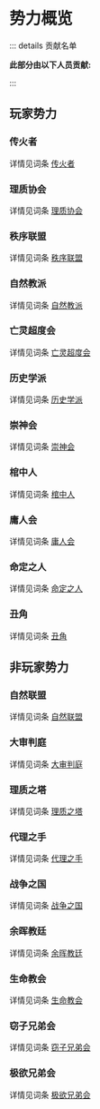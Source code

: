 # 势力概览
::: details 贡献名单

**此部分由以下人员贡献:**
<MemberBlock :filterNames="teamMembers" />

<script setup>


const teamMembers = [
'辽神',
'Mueo',
];
</script>

:::
## 玩家势力 
### 传火者
详情见词条 [传火者](./player/flame.md)
### 理质协会
详情见词条 [理质协会](./player/rational-principles)
### 秩序联盟
详情见词条 [秩序联盟](./player/alliance-for-order)
### 自然教派
详情见词条 [自然教派](./player/nature-sect)
### 亡灵超度会
详情见词条 [亡灵超度会](./player/dead-souls)
### 历史学派
详情见词条 [历史学派](./player/historical)
### 崇神会
详情见词条 [崇神会](./player/gods-worship)
### 棺中人
详情见词条 [棺中人](./player/coffin)
### 庸人会
详情见词条 [庸人会](./player/average-joe-club)
### 命定之人
详情见词条 [命定之人](./player/destined-person)
### 丑角
详情见词条 [丑角](./player/clown.md)

## 非玩家势力
### 自然联盟
详情见词条 [自然联盟](./npc/natural-union)
### 大审判庭
详情见词条 [大审判庭](./npc/grand-chamber.md)
### 理质之塔
详情见词条 [理质之塔](./npc/tower-of-reason.md)
### 代理之手
详情见词条 [代理之手](./npc/agent-hand)
### 战争之国
详情见词条 [战争之国](./npc/war-country)
### 余晖教廷
详情见词条 [余晖教廷](./npc/dusk-holy-see.md)
### 生命教会
详情见词条 [生命教会](./npc/life-church)
### 窃子兄弟会
详情见词条 [窃子兄弟会](./npc/bastard-brotherhood)
### 极欲兄弟会
详情见词条 [极欲兄弟会](./npc/greed-brotherhood)